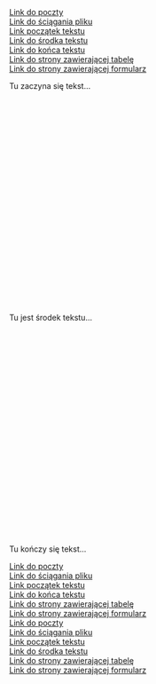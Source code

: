 <nav>
    <a href="https://kejpy.github.io/poczta/">Link do poczty</a><br>
    <a href="plik1.zip" download>Link do ściągania pliku</a><br>
    <a href="#start">Link początek tekstu</a><br>
    <a href="#srodek">Link do środka tekstu</a><br>
    <a href="#koniec">Link do końca tekstu</a><br>
    <a href="https://kejpy.github.io/tabela/">Link do strony zawierającej tabelę</a><br>
    <a href="formularz_nazwisko.html">Link do strony zawierającej formularz</a><br>
</nav>

<div id="start">
    <p>Tu zaczyna się tekst...</p>
</div>
<div id="srodek" style="margin-top: 400px;">
    <p>Tu jest środek tekstu...</p>
</div>
<div id="koniec" style="margin-top: 400px;">
    <p>Tu kończy się tekst...</p>
</div>

<nav>
    <a href="https://kejpy.github.io/poczta/">Link do poczty</a><br>
    <a href="plik1.zip" download>Link do ściągania pliku</a><br>
    <a href="#start">Link początek tekstu</a><br>
    <a href="#koniec">Link do końca tekstu</a><br>
    <a href="https://kejpy.github.io/tabela/">Link do strony zawierającej tabelę</a><br>
    <a href="formularz_nazwisko.html">Link do strony zawierającej formularz</a><br>
</nav>

<nav>
    <a href="https://kejpy.github.io/poczta/">Link do poczty</a><br>
    <a href="plik1.zip" download>Link do ściągania pliku</a><br>
    <a href="#start">Link początek tekstu</a><br>
    <a href="#srodek">Link do środka tekstu</a><br>
    <a href="https://kejpy.github.io/tabela/">Link do strony zawierającej tabelę</a><br>
    <a href="formularz_nazwisko.html">Link do strony zawierającej formularz</a><br>
</nav>
